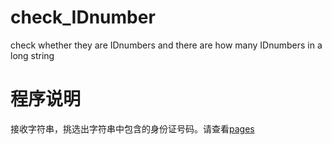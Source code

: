 # check_IDnumber
check whether they are IDnumbers and there are how many IDnumbers in a long string
# 程序说明
接收字符串，挑选出字符串中包含的身份证号码。请查看[pages](https://answerwa.github.com/check_IDnumber/ "")